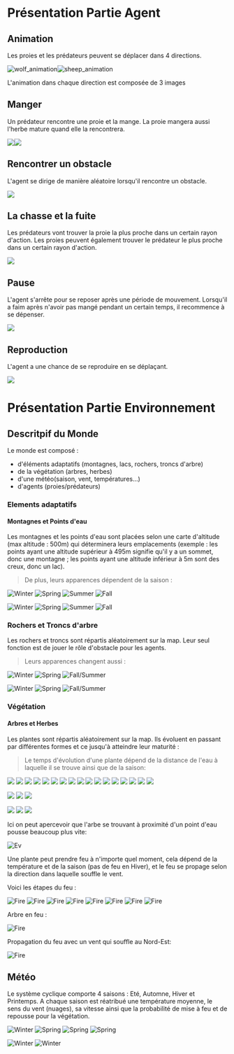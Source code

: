 # **Présentation Partie Agent**

## Animation

Les proies et les prédateurs peuvent se déplacer dans 4 directions.

![wolf_animation](Rapport/wolf.gif)![sheep_animation](Rapport/sheep.gif)

L'animation dans chaque direction est composée de 3 images



## Manger

Un prédateur rencontre une proie et la mange. La proie mangera aussi l'herbe mature quand elle la rencontrera.

![](Rapport/mange1.gif)![](Rapport/mange2.gif)



## Rencontrer un obstacle

L'agent se dirige de manière aléatoire lorsqu'il rencontre un obstacle.

![](Rapport/trun.gif)

## La chasse et la fuite 

Les prédateurs vont trouver la proie la plus proche dans un certain rayon d'action. Les proies peuvent également trouver le prédateur le plus proche dans un certain rayon d'action.

![](Rapport/fuite.gif)

## Pause

L'agent s'arrête pour se reposer après une période de mouvement. Lorsqu'il a faim après n'avoir pas mangé pendant un certain temps, il recommence à se dépenser.

![](Rapport/pause.gif)

## Reproduction

L'agent a une chance de se reproduire en se déplaçant.

![](Rapport/reproduction.gif)



# **Présentation Partie Environnement**

## **Descritpif du Monde**

Le monde est composé :
- d'éléments adaptatifs (montagnes, lacs, rochers, troncs d'arbre)
- de la végétation (arbres, herbes)
- d'une météo(saison, vent, températures...)
- d'agents (proies/prédateurs)

### **Elements adaptatifs**

#### **Montagnes et Points d'eau**

Les montagnes et les points d'eau sont placées selon une carte d'altitude (max altitude : 500m) qui déterminera leurs emplacements (exemple : les points ayant une altitude supérieur à 495m signifie qu'il y a un sommet, donc une montagne ; les points ayant une altitude inférieur à 5m sont des creux, donc un lac).

>De plus, leurs apparences dépendent de la saison :

![Winter](PNG/Aperçu/M_winter.png)      ![Spring](PNG/Aperçu/M_spring.png)      ![Summer](PNG/Aperçu/M_summer.png)      ![Fall](PNG/Aperçu/M_fall.png)      

![Winter](PNG/Aperçu/L_winter.png)      ![Spring](PNG/Aperçu/L_spring.png)      ![Summer](PNG/Aperçu/L_summer.png)      ![Fall](PNG/Aperçu/L_fall.png)      

### **Rochers et Troncs d'arbre**

Les rochers et troncs sont répartis aléatoirement sur la map. Leur seul fonction est de jouer le rôle d'obstacle pour les agents.

>Leurs apparences changent aussi :

![Winter](PNG/split/ice_rock.png)      ![Spring](PNG/split/spring_rock.png)     ![Fall/Summer](PNG/split/fall_rock.png)      

![Winter](PNG/split/winter_tronc.png)      ![Spring](PNG/split/spring_tronc.png)        ![Fall/Summer](PNG/split/fall_tronc.png)      

### **Végétation**

#### **Arbres et Herbes**

Les plantes sont répartis aléatoirement sur la map. Ils évoluent en passant par différentes formes et ce jusqu'à atteindre leur maturité :

>Le temps d'évolution d'une plante dépend de la distance de l'eau à laquelle il se trouve ainsi que de la saison:

![](PNG/split/tree1.png) ![](PNG/split/tree2.png) ![](PNG/split/tree3.png) ![](PNG/split/tree4.png) ![](PNG/split/tree5.png)
![](PNG/split/tree6.png) ![](PNG/split/tree7.png) ![](PNG/split/tree8.png) ![](PNG/split/tree9.png) ![](PNG/split/tree10.png)
![](PNG/split/tree11.png) ![](PNG/split/tree12.png) ![](PNG/split/tree13.png) ![](PNG/split/tree14.png) ![](PNG/split/tree15.png)
![](PNG/split/tree16.png) ![](PNG/split/tree17.png)

![](PNG/split/grass1.png) ![](PNG/split/grass2.png) ![](PNG/split/grass3.png)

![](PNG/split/winter_grass1.png) ![](PNG/split/winter_grass2.png) ![](PNG/split/winter_grass3.png)

Ici on peut apercevoir que l'arbe se trouvant à proximité d'un point d'eau pousse beaucoup plus vite:

![Ev](PNG/Aperçu/pousse_arbre.png)

Une plante peut prendre feu à n'importe quel moment, cela dépend de la température et de la saison (pas de feu en Hiver), et le feu se propage selon la direction dans laquelle souffle le vent.

Voici les étapes du feu :

![Fire](PNG/split/fire4.png) ![Fire](PNG/split/fire5.png) ![Fire](PNG/split/fire6.png) ![Fire](PNG/split/fire7.png) ![Fire](PNG/split/fire8.png) ![Fire](PNG/split/cendre0.png) ![Fire](PNG/split/cendre1.png) ![Fire](PNG/split/cendre2.png)

Arbre en feu : 

![Fire](PNG/Aperçu/tree_inFire.png)

Propagation du feu avec un vent qui souffle au Nord-Est:

![Fire](PNG/Aperçu/grass_inFire.png)

## **Météo**

Le système cyclique comporte 4 saisons : Eté, Automne, Hiver et Printemps. A chaque saison est réatribué une température moyenne, le sens du vent (nuages), sa vitesse ainsi que la probabilité de mise à feu et de repousse pour la végétation.

![Winter](PNG/Aperçu/winter.png) ![Spring](PNG/Aperçu/spring.png) ![Spring](PNG/Aperçu/summer.png) ![Spring](PNG/Aperçu/fall.png)

![Winter](PNG/split/cloud.png) ![Winter](PNG/split/cloud2.png)